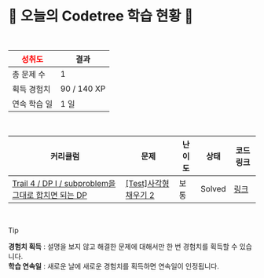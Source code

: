 # 🌲 오늘의 Codetree 학습 현황 🌲

<br />

| <span style="color:red;display:block;text-align:center;"> **성취도**</span> | 결과 |
|---|---|
| 총 문제 수 | 1 |
| 획득 경험치 | 90 / 140 XP |
| 연속 학습 일 | 1 일 |

<br />

|커리큘럼|문제|난이도|상태|코드 링크|
|---|---|---|---|---|
|[Trail 4 / DP I / subproblem을 그대로 합치면 되는 DP](https://www.codetree.ai/trail-info/intermediate-low/)|[[Test]사각형 채우기 2](https://www.codetree.ai/trails/complete/curated-cards/test-rectangle-fill-2/)|보통|Solved|[링크](https://github.com/JunYoungMoon/codetree/blob/main/250608/%EC%82%AC%EA%B0%81%ED%98%95%20%EC%B1%84%EC%9A%B0%EA%B8%B0%202/rectangle-fill-2.java)|


<br />

> [!TIP]
> **경험치 획득** : 설명을 보지 않고 해결한 문제에 대해서만 한 번 경험치를 획득할 수 있습니다.  
> **학습 연속일** : 새로운 날에 새로운 경험치를 획득하면 연속일이 인정됩니다.


